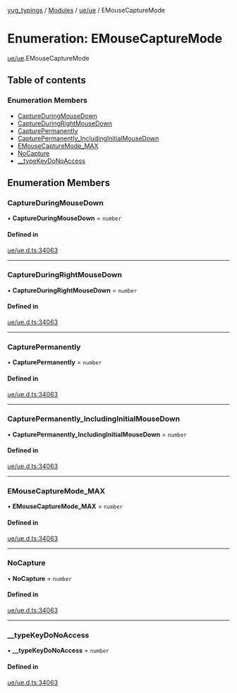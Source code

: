 [yug_typings](../README.md) / [Modules](../modules.md) / [ue/ue](../modules/ue_ue.md) / EMouseCaptureMode

# Enumeration: EMouseCaptureMode

[ue/ue](../modules/ue_ue.md).EMouseCaptureMode

## Table of contents

### Enumeration Members

- [CaptureDuringMouseDown](ue_ue.EMouseCaptureMode.md#captureduringmousedown)
- [CaptureDuringRightMouseDown](ue_ue.EMouseCaptureMode.md#captureduringrightmousedown)
- [CapturePermanently](ue_ue.EMouseCaptureMode.md#capturepermanently)
- [CapturePermanently\_IncludingInitialMouseDown](ue_ue.EMouseCaptureMode.md#capturepermanently_includinginitialmousedown)
- [EMouseCaptureMode\_MAX](ue_ue.EMouseCaptureMode.md#emousecapturemode_max)
- [NoCapture](ue_ue.EMouseCaptureMode.md#nocapture)
- [\_\_typeKeyDoNoAccess](ue_ue.EMouseCaptureMode.md#__typekeydonoaccess)

## Enumeration Members

### CaptureDuringMouseDown

• **CaptureDuringMouseDown** = `number`

#### Defined in

[ue/ue.d.ts:34063](https://github.com/YugMetaverse/yug_typings/blob/25cad34/ue/ue.d.ts#L34063)

___

### CaptureDuringRightMouseDown

• **CaptureDuringRightMouseDown** = `number`

#### Defined in

[ue/ue.d.ts:34063](https://github.com/YugMetaverse/yug_typings/blob/25cad34/ue/ue.d.ts#L34063)

___

### CapturePermanently

• **CapturePermanently** = `number`

#### Defined in

[ue/ue.d.ts:34063](https://github.com/YugMetaverse/yug_typings/blob/25cad34/ue/ue.d.ts#L34063)

___

### CapturePermanently\_IncludingInitialMouseDown

• **CapturePermanently\_IncludingInitialMouseDown** = `number`

#### Defined in

[ue/ue.d.ts:34063](https://github.com/YugMetaverse/yug_typings/blob/25cad34/ue/ue.d.ts#L34063)

___

### EMouseCaptureMode\_MAX

• **EMouseCaptureMode\_MAX** = `number`

#### Defined in

[ue/ue.d.ts:34063](https://github.com/YugMetaverse/yug_typings/blob/25cad34/ue/ue.d.ts#L34063)

___

### NoCapture

• **NoCapture** = `number`

#### Defined in

[ue/ue.d.ts:34063](https://github.com/YugMetaverse/yug_typings/blob/25cad34/ue/ue.d.ts#L34063)

___

### \_\_typeKeyDoNoAccess

• **\_\_typeKeyDoNoAccess** = `number`

#### Defined in

[ue/ue.d.ts:34063](https://github.com/YugMetaverse/yug_typings/blob/25cad34/ue/ue.d.ts#L34063)
